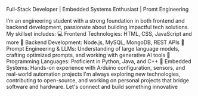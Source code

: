 Full-Stack Developer | Embedded Systems Enthusiast | Promt Engineering 

I’m an engineering student with a strong foundation in both frontend and backend development, passionate about building impactful tech solutions. My skillset includes:
💻 Frontend Technologies: HTML, CSS, JavaScript  and more
🔧 Backend Development: Node.js, MySQL, MongoDB, REST APIs
🧠 Prompt Engineering & LLMs: Understanding of large language models, crafting optimized prompts, and working with generative AI tools
🐍 Programming Languages: Proficient in Python, Java, and C++
🔌 Embedded Systems: Hands-on experience with Arduino configuration, sensors, and real-world automation projects
I'm always exploring new technologies, contributing to open-source, and working on personal projects that bridge software and hardware. Let's connect and build something innovative

<!---
BHAVESH0704/BHAVESH0704 is a ✨ special ✨ repository because its `README.md` (this file) appears on your GitHub profile.
You can click the Preview link to take a look at your changes.
--->
